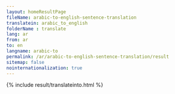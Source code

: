```yaml
---
layout: homeResultPage
fileName: arabic-to-english-sentence-translation
translatein: arabic_to_english
folderName : translate
lang: ar
from: ar
to: en
langname: arabic-to
permalink: /ar/arabic-to-english-sentence-translation/result
sitemap: false
nointernationalization: true
---
```

{% include result/translateinto.html %}

<script src="/js/result/translation.js" data-foldername="{{page.folderName}}" data-lang="{{page.lang}}"></script>
